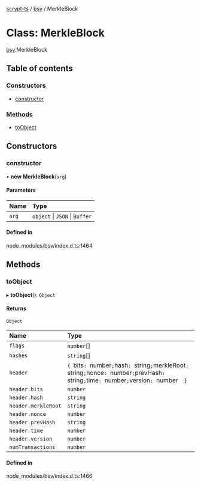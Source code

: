 [scrypt-ts](../README.md) / [bsv](../modules/bsv.md) / MerkleBlock

# Class: MerkleBlock

[bsv](../modules/bsv.md).MerkleBlock

## Table of contents

### Constructors

- [constructor](bsv.MerkleBlock.md#constructor)

### Methods

- [toObject](bsv.MerkleBlock.md#toobject)

## Constructors

### constructor

• **new MerkleBlock**(`arg`)

#### Parameters

| Name | Type |
| :------ | :------ |
| `arg` | `object` \| `JSON` \| `Buffer` |

#### Defined in

node_modules/bsv/index.d.ts:1464

## Methods

### toObject

▸ **toObject**(): `Object`

#### Returns

`Object`

| Name | Type |
| :------ | :------ |
| `flags` | `number`[] |
| `hashes` | `string`[] |
| `header` | `{ `bits`: `number` ; `hash`: `string` ; `merkleRoot`: `string` ; `nonce`: `number` ; `prevHash`: `string` ; `time`: `number` ; `version`: `number`  }` |
| `header.bits` | `number` |
| `header.hash` | `string` |
| `header.merkleRoot` | `string` |
| `header.nonce` | `number` |
| `header.prevHash` | `string` |
| `header.time` | `number` |
| `header.version` | `number` |
| `numTransactions` | `number` |

#### Defined in

node_modules/bsv/index.d.ts:1466
